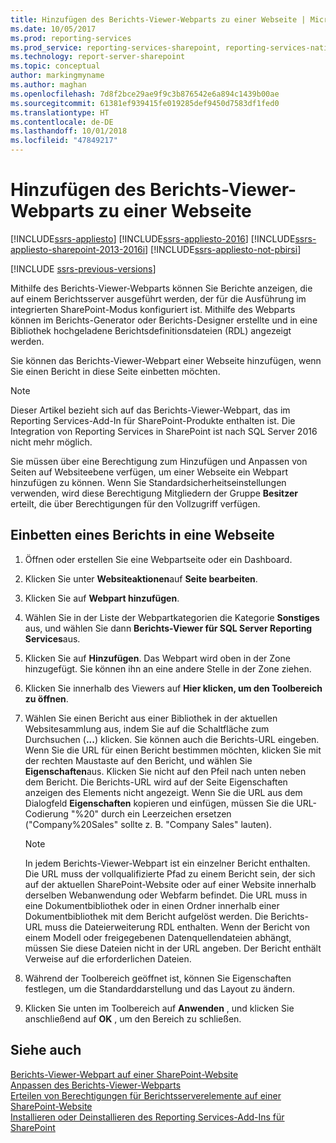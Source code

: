 ```yaml
---
title: Hinzufügen des Berichts-Viewer-Webparts zu einer Webseite | Microsoft-Dokumentation
ms.date: 10/05/2017
ms.prod: reporting-services
ms.prod_service: reporting-services-sharepoint, reporting-services-native
ms.technology: report-server-sharepoint
ms.topic: conceptual
author: markingmyname
ms.author: maghan
ms.openlocfilehash: 7d8f2bce29ae9f9c3b876542e6a894c1439b00ae
ms.sourcegitcommit: 61381ef939415fe019285def9450d7583df1fed0
ms.translationtype: HT
ms.contentlocale: de-DE
ms.lasthandoff: 10/01/2018
ms.locfileid: "47849217"
---
```

# <a name="add-the-report-viewer-web-part-to-a-web-page"></a>Hinzufügen des Berichts-Viewer-Webparts zu einer Webseite

[!INCLUDE[ssrs-appliesto](../../includes/ssrs-appliesto.md)] [!INCLUDE[ssrs-appliesto-2016](../../includes/ssrs-appliesto-2016.md)] [!INCLUDE[ssrs-appliesto-sharepoint-2013-2016i](../../includes/ssrs-appliesto-sharepoint-2013-2016.md)] [!INCLUDE[ssrs-appliesto-not-pbirsi](../../includes/ssrs-appliesto-not-pbirs.md)]

[!INCLUDE [ssrs-previous-versions](../../includes/ssrs-previous-versions.md)]

Mithilfe des Berichts-Viewer-Webparts können Sie Berichte anzeigen, die auf einem Berichtsserver ausgeführt werden, der für die Ausführung im integrierten SharePoint-Modus konfiguriert ist. Mithilfe des Webparts können im Berichts-Generator oder Berichts-Designer erstellte und in eine Bibliothek hochgeladene Berichtsdefinitionsdateien (RDL) angezeigt werden.

Sie können das Berichts-Viewer-Webpart einer Webseite hinzufügen, wenn Sie einen Bericht in diese Seite einbetten möchten.

> [!NOTE]
> Dieser Artikel bezieht sich auf das Berichts-Viewer-Webpart, das im Reporting Services-Add-In für SharePoint-Produkte enthalten ist. Die Integration von Reporting Services in SharePoint ist nach SQL Server 2016 nicht mehr möglich.

Sie müssen über eine Berechtigung zum Hinzufügen und Anpassen von Seiten auf Websiteebene verfügen, um einer Webseite ein Webpart hinzufügen zu können. Wenn Sie Standardsicherheitseinstellungen verwenden, wird diese Berechtigung Mitgliedern der Gruppe **Besitzer** erteilt, die über Berechtigungen für den Vollzugriff verfügen.

## <a name="to-embed-a-report-in-a-web-page"></a>Einbetten eines Berichts in eine Webseite

1.  Öffnen oder erstellen Sie eine Webpartseite oder ein Dashboard.  
  
2.  Klicken Sie unter **Websiteaktionen**auf **Seite bearbeiten**.  
  
3.  Klicken Sie auf **Webpart hinzufügen**.  
  
4.  Wählen Sie in der Liste der Webpartkategorien die Kategorie **Sonstiges** aus, und wählen Sie dann **Berichts-Viewer für SQL Server Reporting Services**aus.  
  
5.  Klicken Sie auf **Hinzufügen**. Das Webpart wird oben in der Zone hinzugefügt. Sie können ihn an eine andere Stelle in der Zone ziehen.  
  
6.  Klicken Sie innerhalb des Viewers auf **Hier klicken, um den Toolbereich zu öffnen**.  
  
7.  Wählen Sie einen Bericht aus einer Bibliothek in der aktuellen Websitesammlung aus, indem Sie auf die Schaltfläche zum Durchsuchen (**...**) klicken. Sie können auch die Berichts-URL eingeben. Wenn Sie die URL für einen Bericht bestimmen möchten, klicken Sie mit der rechten Maustaste auf den Bericht, und wählen Sie **Eigenschaften**aus. Klicken Sie nicht auf den Pfeil nach unten neben dem Bericht. Die Berichts-URL wird auf der Seite Eigenschaften anzeigen des Elements nicht angezeigt. Wenn Sie die URL aus dem Dialogfeld **Eigenschaften** kopieren und einfügen, müssen Sie die URL-Codierung "%20" durch ein Leerzeichen ersetzen ("Company%20Sales" sollte z. B. "Company Sales" lauten).  
  
    > [!NOTE]  
    >  In jedem Berichts-Viewer-Webpart ist ein einzelner Bericht enthalten. Die URL muss der vollqualifizierte Pfad zu einem Bericht sein, der sich auf der aktuellen SharePoint-Website oder auf einer Website innerhalb derselben Webanwendung oder Webfarm befindet. Die URL muss in eine Dokumentbibliothek oder in einen Ordner innerhalb einer Dokumentbibliothek mit dem Bericht aufgelöst werden. Die Berichts-URL muss die Dateierweiterung RDL enthalten. Wenn der Bericht von einem Modell oder freigegebenen Datenquellendateien abhängt, müssen Sie diese Dateien nicht in der URL angeben. Der Bericht enthält Verweise auf die erforderlichen Dateien.  
  
8.  Während der Toolbereich geöffnet ist, können Sie Eigenschaften festlegen, um die Standarddarstellung und das Layout zu ändern.  
  
9. Klicken Sie unten im Toolbereich auf **Anwenden** , und klicken Sie anschließend auf **OK** , um den Bereich zu schließen.  
  
## <a name="see-also"></a>Siehe auch

 [Berichts-Viewer-Webpart auf einer SharePoint-Website](../../reporting-services/report-server-sharepoint/report-viewer-web-part-on-a-sharepoint-site.md)   
 [Anpassen des Berichts-Viewer-Webparts](../../reporting-services/report-server-sharepoint/customize-the-report-viewer-web-part.md)   
 [Erteilen von Berechtigungen für Berichtsserverelemente auf einer SharePoint-Website](../../reporting-services/security/granting-permissions-on-report-server-items-on-a-sharepoint-site.md)   
 [Installieren oder Deinstallieren des Reporting Services-Add-Ins für SharePoint](../../reporting-services/install-windows/install-or-uninstall-the-reporting-services-add-in-for-sharepoint.md)  
